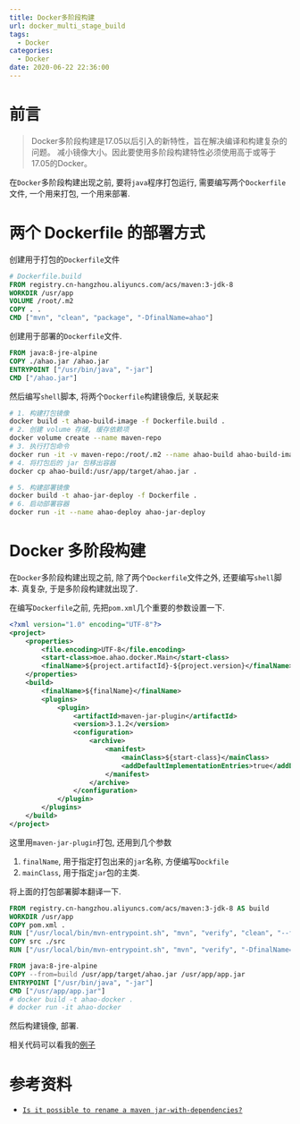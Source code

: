 ```yaml
---
title: Docker多阶段构建
url: docker_multi_stage_build
tags:
  - Docker
categories:
  - Docker
date: 2020-06-22 22:36:00
---
```


# 前言
> Docker多阶段构建是17.05以后引入的新特性，旨在解决编译和构建复杂的问题。
> 减小镜像大小。因此要使用多阶段构建特性必须使用高于或等于17.05的Docker。

在`Docker`多阶段构建出现之前, 要将`java`程序打包运行, 需要编写两个`Dockerfile`文件, 一个用来打包, 一个用来部署.
<!-- more -->

# 两个 Dockerfile 的部署方式
创建用于打包的`Dockerfile`文件
```dockerfile
# Dockerfile.build
FROM registry.cn-hangzhou.aliyuncs.com/acs/maven:3-jdk-8
WORKDIR /usr/app
VOLUME /root/.m2
COPY . .
CMD ["mvn", "clean", "package", "-DfinalName=ahao"]
```
创建用于部署的`Dockerfile`文件.
```dockerfile
FROM java:8-jre-alpine
COPY ./ahao.jar /ahao.jar
ENTRYPOINT ["/usr/bin/java", "-jar"]
CMD ["/ahao.jar"]
```
然后编写`shell`脚本, 将两个`Dockerfile`构建镜像后, 关联起来
```bash
# 1. 构建打包镜像
docker build -t ahao-build-image -f Dockerfile.build .
# 2. 创建 volume 存储, 缓存依赖项
docker volume create --name maven-repo
# 3. 执行打包命令
docker run -it -v maven-repo:/root/.m2 --name ahao-build ahao-build-image
# 4. 将打包后的 jar 包移出容器
docker cp ahao-build:/usr/app/target/ahao.jar .

# 5. 构建部署镜像
docker build -t ahao-jar-deploy -f Dockerfile .
# 6. 启动部署容器
docker run -it --name ahao-deploy ahao-jar-deploy
```

# Docker 多阶段构建
在`Docker`多阶段构建出现之前, 除了两个`Dockerfile`文件之外, 还要编写`shell`脚本.
真复杂, 于是多阶段构建就出现了.

在编写`Dockerfile`之前, 先把`pom.xml`几个重要的参数设置一下.
```xml
<?xml version="1.0" encoding="UTF-8"?>
<project>
    <properties>
        <file.encoding>UTF-8</file.encoding>
        <start-class>moe.ahao.docker.Main</start-class>
        <finalName>${project.artifactId}-${project.version}</finalName>
    </properties>
    <build>
        <finalName>${finalName}</finalName>
        <plugins>
            <plugin>
                <artifactId>maven-jar-plugin</artifactId>
                <version>3.1.2</version>
                <configuration>
                    <archive>
                        <manifest>
                            <mainClass>${start-class}</mainClass>
                            <addDefaultImplementationEntries>true</addDefaultImplementationEntries>
                        </manifest>
                    </archive>
                </configuration>
            </plugin>
        </plugins>
    </build>
</project>
```
这里用`maven-jar-plugin`打包, 还用到几个参数
1. `finalName`, 用于指定打包出来的`jar`名称, 方便编写`Dockfile`
2. `mainClass`, 用于指定`jar`包的主类.

将上面的打包部署脚本翻译一下.
```dockerfile
FROM registry.cn-hangzhou.aliyuncs.com/acs/maven:3-jdk-8 AS build
WORKDIR /usr/app
COPY pom.xml .
RUN ["/usr/local/bin/mvn-entrypoint.sh", "mvn", "verify", "clean", "--fail-never"]
COPY src ./src
RUN ["/usr/local/bin/mvn-entrypoint.sh", "mvn", "verify", "-DfinalName=ahao"]

FROM java:8-jre-alpine
COPY --from=build /usr/app/target/ahao.jar /usr/app/app.jar
ENTRYPOINT ["/usr/bin/java", "-jar"]
CMD ["/usr/app/app.jar"]
# docker build -t ahao-docker .
# docker run -it ahao-docker
```
然后构建镜像, 部署.

相关代码可以看我的[例子](https://github.com/Ahaochan/project/tree/master/ahao-docker)

# 参考资料
- [`Is it possible to rename a maven jar-with-dependencies?`](https://stackoverflow.com/a/14417340)